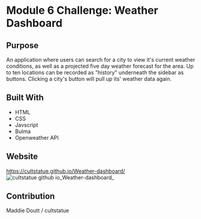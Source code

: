 # Module 6 Challenge: Weather Dashboard

## Purpose
 An application where users can search for a city to view it's current weather conditions, as well as a projected five day weather forecast for the area. Up to ten locations can be recorded as "history" underneath the sidebar as buttons. Clicking a city's button will pull up its' weather data again.

## Built With
* HTML
* CSS
* Javscript
* Bulma
* Openweather API

## Website
https://cultstatue.github.io/Weather-dashboard/
![cultstatue github io_Weather-dashboard_](https://user-images.githubusercontent.com/105083634/176581491-d5f5da89-b6f3-48a8-9a6b-d7ecd9a6cdf5.png)


## Contribution
Maddie Doutt / cultstatue


